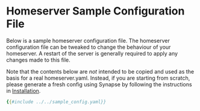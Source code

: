 # Homeserver Sample Configuration File

Below is a sample homeserver configuration file. The homeserver configuration file 
can be tweaked to change the behaviour of your homeserver. A restart of the server is 
generally required to apply any changes made to this file.

Note that the contents below are *not* intended to be copied and used as the basis for
a real homeserver.yaml. Instead, if you are starting from scratch, please generate
a fresh config using Synapse by following the instructions in
[Installation](../../setup/installation.md).

```yaml
{{#include ../../sample_config.yaml}}
```
